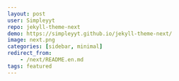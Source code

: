 ```yaml
---
layout: post
user: Simpleyyt
repo: jekyll-theme-next
demo: https://simpleyyt.github.io/jekyll-theme-next/
image: next.png
categories: [sidebar, minimal]
redirect_from:
    - /next/README.en.md
tags: featured
---
```


